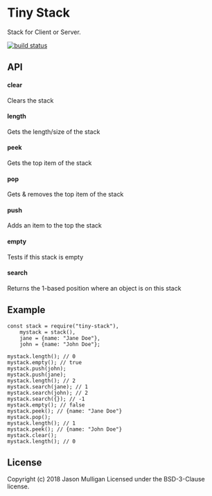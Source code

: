 # Tiny Stack

Stack for Client or Server.

[![build status](https://secure.travis-ci.org/avoidwork/tiny-stack.png)](http://travis-ci.org/avoidwork/tiny-stack)

## API
#### clear
Clears the stack

#### length
Gets the length/size of the stack

#### peek
Gets the top item of the stack

#### pop
Gets & removes the top item of the stack

#### push
Adds an item to the top the stack

#### empty
Tests if this stack is empty

#### search
Returns the 1-based position where an object is on this stack

## Example
```
const stack = require("tiny-stack"),
    mystack = stack(),
    jane = {name: "Jane Doe"},
    john = {name: "John Doe"};

mystack.length(); // 0
mystack.empty(); // true
mystack.push(john);
mystack.push(jane);
mystack.length(); // 2
mystack.search(jane); // 1
mystack.search(john); // 2
mystack.search({}); // -1
mystack.empty(); // false
mystack.peek(); // {name: "Jane Doe"}
mystack.pop();
mystack.length(); // 1
mystack.peek(); // {name: "John Doe"}
mystack.clear();
mystack.length(); // 0
```

## License
Copyright (c) 2018 Jason Mulligan
Licensed under the BSD-3-Clause license.
